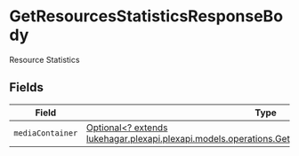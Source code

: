 # GetResourcesStatisticsResponseBody

Resource Statistics


## Fields

| Field                                                                                                                                                                   | Type                                                                                                                                                                    | Required                                                                                                                                                                | Description                                                                                                                                                             |
| ----------------------------------------------------------------------------------------------------------------------------------------------------------------------- | ----------------------------------------------------------------------------------------------------------------------------------------------------------------------- | ----------------------------------------------------------------------------------------------------------------------------------------------------------------------- | ----------------------------------------------------------------------------------------------------------------------------------------------------------------------- |
| `mediaContainer`                                                                                                                                                        | [Optional<? extends lukehagar.plexapi.plexapi.models.operations.GetResourcesStatisticsMediaContainer>](../../models/operations/GetResourcesStatisticsMediaContainer.md) | :heavy_minus_sign:                                                                                                                                                      | N/A                                                                                                                                                                     |